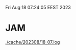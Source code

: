 Fri Aug 18 07:24:05 EEST 2023
# JAM
<a href='./cache/202308/18_07.log'>./cache/202308/18_07.log</a>
